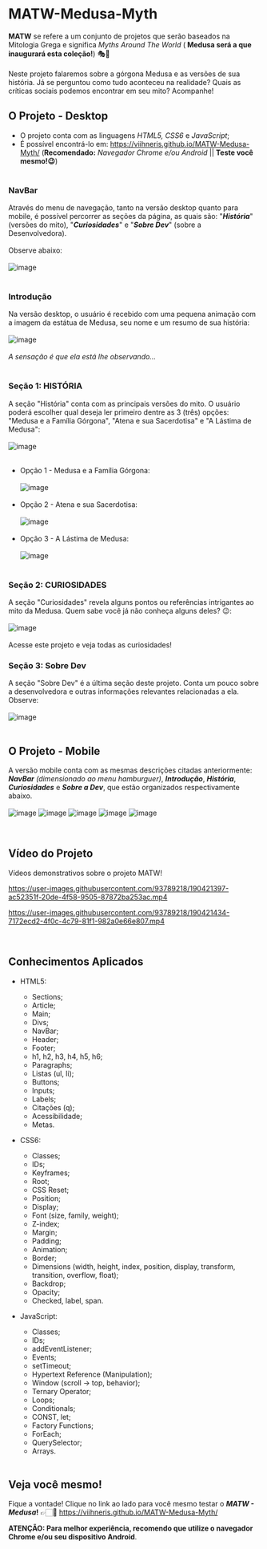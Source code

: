 # MATW-Medusa-Myth
<b>MATW</b> se refere a um conjunto de projetos que serão baseados na Mitologia Grega e significa <i>Myths Around The World</i> (<b> Medusa será a que inaugurará esta coleção!</b>) 🎭📖<br><br>
Neste projeto falaremos sobre a górgona Medusa e as versões de sua história. Já se perguntou como tudo aconteceu na realidade? Quais as críticas sociais podemos encontrar em seu mito? Acompanhe!

## O Projeto - Desktop
- O projeto conta com as linguagens <i>HTML5, CSS6</i> e <i>JavaScript</i>;
- É possível encontrá-lo em: https://viihneris.github.io/MATW-Medusa-Myth/ (<b>Recomendado:</b> <i>Navegador Chrome e/ou Android</i> || <b>Teste você mesmo!😉</b>)
<br><br>

### NavBar
Através do menu de navegação, tanto na versão desktop quanto para mobile, é possível percorrer as seções da página, as quais são: "<b><i>História</b></i>" (versões do mito), "<b><i>Curiosidades</b></i>" e "<b><i>Sobre Dev</b></i>" (sobre a Desenvolvedora). <br><br>
Observe abaixo:<br><br>
![image](https://user-images.githubusercontent.com/93789218/190408877-38aedfa8-ced9-41ca-b83d-43f14accbfa2.png)
<br><br>
### Introdução
Na versão desktop, o usuário é recebido com uma pequena animação com a imagem da estátua de Medusa, seu nome e um resumo de sua história:<br><br>
![image](https://user-images.githubusercontent.com/93789218/190409898-45962da9-8bfc-4d0b-9d7c-41ea9660002a.png)
<br><br><i>A sensação é que ela está lhe observando...</i>
<br><br>
### Seção 1: HISTÓRIA
A seção "História" conta com as principais versões do mito. O usuário poderá escolher qual deseja ler primeiro dentre as 3 (três) opções: "Medusa e a Família Górgona", "Atena e sua Sacerdotisa" e "A Lástima de Medusa":<br><br>
![image](https://user-images.githubusercontent.com/93789218/190411053-e305619f-814b-4fda-81b1-c5ae29a3ea8c.png)
<br><br>
 - Opção 1 - Medusa e a Família Górgona:<br><br>
![image](https://user-images.githubusercontent.com/93789218/190411590-0a76e9db-0018-46ce-9b6a-37ae3e3f2092.png)
<br><br>
- Opção 2 - Atena e sua Sacerdotisa: <br><br>
![image](https://user-images.githubusercontent.com/93789218/190412269-a1c8ce6d-6598-4edc-b4c6-4035c335897c.png)
<br><br>
- Opção 3 - A Lástima de Medusa: <br><br>
![image](https://user-images.githubusercontent.com/93789218/190412391-b5053f6c-c611-4daf-8095-bb5c08bf3366.png)
<br><br>

### Seção 2: CURIOSIDADES
A seção "Curiosidades" revela alguns pontos ou referências intrigantes ao mito da Medusa. Quem sabe você já não conheça alguns deles? 😉:
<br><br>
![image](https://user-images.githubusercontent.com/93789218/190413133-a576b10f-0cc8-4911-886c-c7cdace4c63f.png)
<br><br>
Acesse este projeto e veja todas as curiosidades!

### Seção 3: Sobre Dev
A seção "Sobre Dev" é a última seção deste projeto. Conta um pouco sobre a desenvolvedora e outras informações relevantes relacionadas a ela. Observe:
<br><br>
![image](https://user-images.githubusercontent.com/93789218/190413989-4794f5cc-643f-4018-8a7f-8253974f4ec2.png)
<br><br>

## O Projeto - Mobile

A versão mobile conta com as mesmas descrições citadas anteriormente: <b><i>NavBar</b> (dimensionado ao menu hamburguer)</i>, <b><i>Introdução</b></i>, <b><i>História</b></i>, <b><i>Curiosidades</b></i> e <b><i>Sobre a Dev</b></i>, que estão organizados respectivamente abaixo.
<br><br>
![image](https://user-images.githubusercontent.com/93789218/190415191-5b16b132-964d-434e-b41a-7461f91b706a.png)
![image](https://user-images.githubusercontent.com/93789218/190414735-3d9d223b-3459-4b80-bcd0-c649bbc99cff.png)
![image](https://user-images.githubusercontent.com/93789218/190414827-0005cd75-6b0e-4f21-b259-5fd5f7e9a8a9.png)
![image](https://user-images.githubusercontent.com/93789218/190414907-9fa18e3d-bb72-4652-859e-ddd13f1797e3.png)
![image](https://user-images.githubusercontent.com/93789218/190414983-a3cf2db0-daa1-46eb-8d8a-07ecb9f7c51d.png)

<br>

## Vídeo do Projeto
Vídeos demonstrativos sobre o projeto MATW!

https://user-images.githubusercontent.com/93789218/190421397-ac52351f-20de-4f58-9505-87872ba253ac.mp4

https://user-images.githubusercontent.com/93789218/190421434-7172ecd2-4f0c-4c79-81f1-982a0e66e807.mp4

<br>

## Conhecimentos Aplicados

- HTML5:
  - Sections;
  - Article;
  - Main;
  - Divs;
  - NavBar;
  - Header;
  - Footer;
  - h1, h2, h3, h4, h5, h6;
  - Paragraphs;
  - Listas (ul, li);
  - Buttons;
  - Inputs;
  - Labels;
  - Citações (q);
  - Acessibilidade;
  - Metas.
  
- CSS6:
  - Classes;
  - IDs;
  - Keyframes;
  - Root;
  - CSS Reset;
  - Position;
  - Display;
  - Font (size, family, weight);
  - Z-index;
  - Margin;
  - Padding;
  - Animation;
  - Border;
  - Dimensions (width, height, index, position, display, transform, transition, overflow, float);
  - Backdrop;
  - Opacity;
  - Checked, label, span.
  
- JavaScript:
  - Classes;
  - IDs;
  - addEventListener;
  - Events;
  - setTimeout;
  - Hypertext Reference (Manipulation);
  - Window (scroll -> top, behavior);
  - Ternary Operator;
  - Loops;
  - Conditionals;
  - CONST, let;
  - Factory Functions;
  - ForEach;
  - QuerySelector;
  - Arrays.
<br><br>

## Veja você mesmo!
Fique a vontade! Clique no link ao lado para você mesmo testar o <b><i>MATW - Medusa</i>!</b> 👉🏻💜
https://viihneris.github.io/MATW-Medusa-Myth/

<b>ATENÇÃO: Para melhor experiência, recomendo que utilize o navegador Chrome e/ou seu dispositivo Android</b>.


